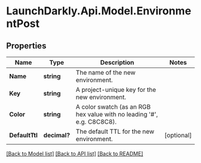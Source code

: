 # LaunchDarkly.Api.Model.EnvironmentPost
## Properties

Name | Type | Description | Notes
------------ | ------------- | ------------- | -------------
**Name** | **string** | The name of the new environment. | 
**Key** | **string** | A project-unique key for the new environment. | 
**Color** | **string** | A color swatch (as an RGB hex value with no leading &#39;#&#39;, e.g. C8C8C8). | 
**DefaultTtl** | **decimal?** | The default TTL for the new environment. | [optional] 

[[Back to Model list]](../README.md#documentation-for-models) [[Back to API list]](../README.md#documentation-for-api-endpoints) [[Back to README]](../README.md)

